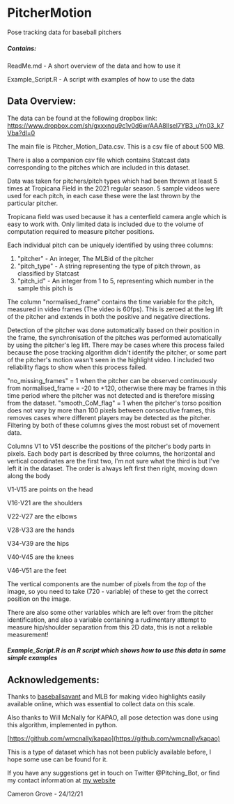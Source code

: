 # PitcherMotion
Pose tracking data for baseball pitchers

##### Contains:
ReadMe.md - A short overview of the data and how to use it

Example_Script.R - A script with examples of how to use the data

## Data Overview:

The data can be found at the following dropbox link:
https://www.dropbox.com/sh/gxxxnqu9c1v0d6w/AAA8Ilsel7YB3_uYn03_k7Vba?dl=0

The main file is Pitcher_Motion_Data.csv. This is a csv file of about 500 MB.

There is also a companion csv file which contains Statcast data corresponding to the pitches which are included in this dataset.

Data was taken for pitchers/pitch types which had been thrown at least 5 times at Tropicana Field in the 2021 regular season. 5 sample videos were used for each pitch, in each case these were the last thrown by the particular pitcher.

Tropicana field was used because it has a centerfield camera angle which is easy to work with. Only limited data is included due to the volume of computation required to measure pitcher positions.

Each individual pitch can be uniquely identified by using three columns:
1. "pitcher" - An integer, The MLBid of the pitcher
2. "pitch_type" - A string representing the type of pitch thrown, as classified by Statcast
3. "pitch_id" - An integer from 1 to 5, representing which number in the sample this pitch is

The column "normalised_frame" contains the time variable for the pitch, measured in video frames (The video is 60fps). This is zeroed at the leg lift of the pitcher and extends in both the positive and negative directions.

Detection of the pitcher was done automatically based on their position in the frame, the synchronisation of the pitches was performed automatically by using the pitcher's leg lift. There may be cases where this process failed because the pose tracking algorithm didn't identify the pitcher, or some part of the pitcher's motion wasn't seen in the highlight video. I included two reliability flags to show when this process failed. 

"no_missing_frames" = 1 when the pitcher can be observed continuously from normalised_frame = -20 to +120, otherwise there may be frames in this time period where the pitcher was not detected and is therefore missing from the dataset. "smooth_CoM_flag" = 1 when the pitcher's torso position does not vary by more than 100 pixels between consecutive frames, this removes cases where different players may be detected as the pitcher. Filtering by both of these columns gives the most robust set of movement data.

Columns V1 to V51 describe the positions of the pitcher's body parts in pixels. Each body part is described by three columns, the horizontal and vertical coordinates are the first two, I'm not sure what the third is but I've left it in the dataset. The order is always left first then right, moving down along the body

V1-V15 are points on the head

V16-V21 are the shoulders

V22-V27 are the elbows

V28-V33 are the hands

V34-V39 are the hips

V40-V45 are the knees

V46-V51 are the feet

The vertical components are the number of pixels from the *top* of the image, so you need to take (720 - variable) of these to get the correct position on the image.

There are also some other variables which are left over from the pitcher identification, and also a variable containing a rudimentary attempt to measure hip/shoulder separation from this 2D data, this is not a reliable measurement!

##### Example_Script.R is an R script which shows how to use this data in some simple examples


## Acknowledgements:

Thanks to [baseballsavant](https://baseballsavant.mlb.com) and MLB for making video highlights easily available online, which was essential to collect data on this scale.

Also thanks to Will McNally for KAPAO, all pose detection was done using this algorithm, implemented in python. 

[https://github.com/wmcnally/kapao](https://github.com/wmcnally/kapao)

This is a type of dataset which has not been publicly available before, I hope some use can be found for it.

If you have any suggestions get in touch on Twitter @Pitching_Bot, or find my contact information at [my website](https://www.pitchingbot.com/)

Cameron Grove - 24/12/21
